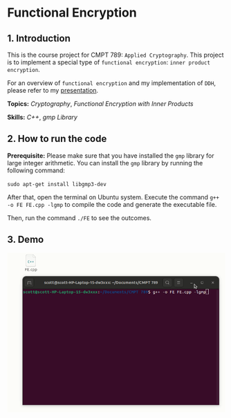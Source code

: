 # Functional Encryption

## 1. Introduction

This is the course project for CMPT 789: `Applied Cryptography`. This project is to implement a special type of `functional encryption`: `inner product encryption`.

For an overview of `functional encryption` and my implementation of `DDH`, please refer to my [presentation](/demo/ProjectPresentation.pdf).

**Topics:** _Cryptography_, _Functional Encryption with Inner Products_

**Skills:** _C++_, _gmp Library_

## 2. How to run the code

**Prerequisite:** Please make sure that you have installed the `gmp` library for large integer arithmetic. You can install the `gmp` library by running the following command:

`sudo apt-get install libgmp3-dev`

After that, open the terminal on Ubuntu system. Execute the command `g++ -o FE FE.cpp -lgmp` to compile the code and generate the executable file.

Then, run the command `./FE` to see the outcomes.

## 3. Demo

![FE Demo](/demo/FE.gif)
